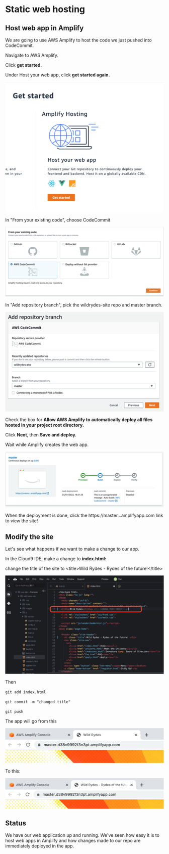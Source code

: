 # Static web hosting

## Host web app in Amplify&#x20;

We are going to use AWS Amplify to host the code we just pushed into CodeCommit.&#x20;

Navigate to AWS Amplify.&#x20;

Click **get started.**&#x20;

Under Host your web app, click **get started again.**&#x20;

![](<../../.gitbook/assets/image (206) (1).png>)

In "From your existing code", choose CodeCommit

![](<../../.gitbook/assets/image (154).png>)

In "Add repository branch", pick the wildrydes-site repo and master branch.&#x20;

![what is a monorepo?](<../../.gitbook/assets/image (287).png>)

Check the box for **Allow AWS Amplify to automatically deploy all files hosted in your project root directory.**

Click **Next**, then **Save and deploy.**&#x20;

Wait while Amplify creates the web app.&#x20;

![steady as she goes](<../../.gitbook/assets/image (156).png>)

When the deployment is done, click the https://master...amplifyapp.com link to view the site!&#x20;

## Modify the site

Let's see what happens if we want to make a change to our app.

In the Cloud9 IDE, make a change to **index.html:**&#x20;

change the title of the site to \<title>Wild Rydes - Rydes of the future!\</title>

![](<../../.gitbook/assets/image (299).png>)

Then&#x20;

`git add index.html`

`git commit -m "changed title"`&#x20;

`git push`&#x20;

The app will go from this

![](<../../.gitbook/assets/image (227).png>)

To this:

![](<../../.gitbook/assets/image (160).png>)

## Status

We have our web application up and running. We've seen how easy it is to host web apps in Amplify and how changes made to our repo are immediately deployed in the app.&#x20;
